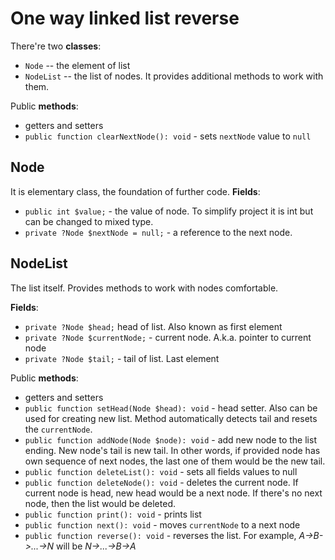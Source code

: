 # One way linked list reverse

There're two __classes__:
* ```Node``` -- the element of list
* ```NodeList``` -- the list of nodes. It provides additional methods to work with them.

Public __methods__:
* getters and setters
* ```public function clearNextNode(): void``` - sets ```nextNode``` value to ```null```

## Node
It is elementary class, the foundation of further code. 
__Fields__: 
* ```public int $value;``` - the value of node. To simplify project it is int but can be changed to mixed type.
* ```private ?Node $nextNode = null;``` - a reference to the next node.

## NodeList
The list itself. Provides methods to work with nodes comfortable.  

__Fields__:
* ```private ?Node $head;``` head of list. Also known as first element
* ```private ?Node $currentNode;``` - current node. A.k.a. pointer to current node
* ```private ?Node $tail;``` - tail of list. Last element

Public __methods__:
* getters and setters
* ```public function setHead(Node $head): void``` - head setter. Also can be used for creating new list. Method automatically detects tail and resets the ```currentNode```.
* ```public function addNode(Node $node): void``` - add new node to the list ending. New node's tail is new tail. In other words, if provided node has own sequence of next nodes, the last one of them would be the new tail.
* ```public function deleteList(): void``` - sets all fields values to null
* ```public function deleteNode(): void``` - deletes the current node. If current node is head, new head would be a next node. If there's no next node, then the list would be deleted. 
* ```public function print(): void``` - prints list
* ```public function next(): void``` - moves ```currentNode``` to a next node
* ```public function reverse(): void``` - reverses the list. For example, _A->B->...->N_ will be _N->...->B->A_
